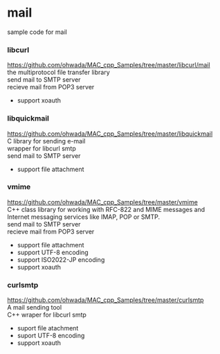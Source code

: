 mail
===============

sample code for mail <br/>

### libcurl
https://github.com/ohwada/MAC_cpp_Samples/tree/master/libcurl/mail <br/>
the multiprotocol file transfer library <br/> 
send mail to SMTP server <br/>
recieve mail from POP3 server <br/>
- support xoauth <br/>

### libquickmail
https://github.com/ohwada/MAC_cpp_Samples/tree/master/libquickmail <br/>
C library for sending e-mail <br/>
wrapper for libcurl smtp <br/>
send mail to SMTP server <br/>
- support file attachment <br/>

### vmime
https://github.com/ohwada/MAC_cpp_Samples/tree/master/vmime <br/>
C++ class library for working with RFC-822 and MIME messages and Internet messaging services like IMAP, POP or SMTP. <br/>
send mail to SMTP server <br/>
recieve mail from POP3 server <br/>
- support file attachment <br/>
- support UTF-8 encoding <br/>
- support ISO2022-JP encoding <br/>
- support xoauth <br/>

### curlsmtp
https://github.com/ohwada/MAC_cpp_Samples/tree/master/curlsmtp <br/>
A mail sending tool <br/>
C++ wraper for libcurl smtp <br/>
- suport file atachment <br/>
- suport UTF-8 encoding <br/>
- support xoauth <br/>


